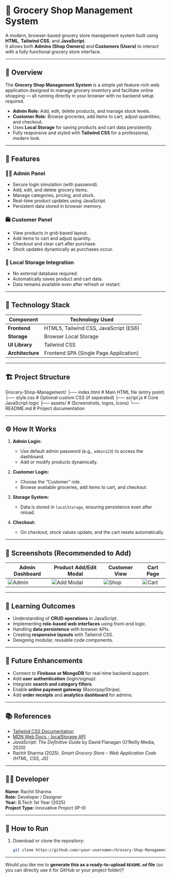 # 🛒 Grocery Shop Management System

A modern, browser-based grocery store management system built using **HTML**, **Tailwind CSS**, and **JavaScript**.  
It allows both **Admins (Shop Owners)** and **Customers (Users)** to interact with a fully functional grocery store interface.

---

## 📘 Overview

The **Grocery Shop Management System** is a simple yet feature-rich web application designed to manage grocery inventory and facilitate online shopping — all running directly in your browser with no backend setup required.

- **Admin Role:** Add, edit, delete products, and manage stock levels.  
- **Customer Role:** Browse groceries, add items to cart, adjust quantities, and checkout.  
- Uses **Local Storage** for saving products and cart data persistently.  
- Fully responsive and styled with **Tailwind CSS** for a professional, modern look.

---

## 🚀 Features

### 👨‍💼 Admin Panel
- Secure login simulation (with password).
- Add, edit, and delete grocery items.
- Manage categories, pricing, and stock.
- Real-time product updates using JavaScript.
- Persistent data stored in browser memory.

### 🛍️ Customer Panel
- View products in grid-based layout.
- Add items to cart and adjust quantity.
- Checkout and clear cart after purchase.
- Stock updates dynamically as purchases occur.

### 💾 Local Storage Integration
- No external database required.
- Automatically saves product and cart data.
- Data remains available even after refresh or restart.

---

## 🧩 Technology Stack

| Component | Technology Used |
|------------|------------------|
| **Frontend** | HTML5, Tailwind CSS, JavaScript (ES6) |
| **Storage** | Browser Local Storage |
| **UI Library** | Tailwind CSS |
| **Architecture** | Frontend SPA (Single Page Application) |

---

## 🏗️ Project Structure


Grocery-Shop-Management/
├── index.html # Main HTML file (entry point)
├── style.css # Optional custom CSS (if separated)
├── script.js # Core JavaScript logic
├── assets/ # (Screenshots, logos, icons)
└── README.md # Project documentation


---

## ⚙️ How It Works

1. **Admin Login:**
   - Use default admin password (e.g., `admin123`) to access the dashboard.
   - Add or modify products dynamically.

2. **Customer Login:**
   - Choose the “Customer” role.
   - Browse available groceries, add items to cart, and checkout.

3. **Storage System:**
   - Data is stored in `localStorage`, ensuring persistence even after reload.

4. **Checkout:**
   - On checkout, stock values update, and the cart resets automatically.

---

## 📸 Screenshots (Recommended to Add)

| Admin Dashboard | Product Add/Edit Modal | Customer View | Cart Page |
|-----------------|------------------------|----------------|-----------|
| ![Admin](assets/admin.png) | ![Add Modal](assets/modal.png) | ![Shop](assets/shop.png) | ![Cart](assets/cart.png) |

---

## 🧠 Learning Outcomes

- Understanding of **CRUD operations** in JavaScript.  
- Implementing **role-based web interfaces** using front-end logic.  
- Handling **data persistence** with browser APIs.  
- Creating **responsive layouts** with Tailwind CSS.  
- Designing modular, reusable code components.

---

## 🧭 Future Enhancements

- Connect to **Firebase or MongoDB** for real-time backend support.  
- Add **user authentication** (login/signup).  
- Integrate **search and category filters**.  
- Enable **online payment gateway** (Razorpay/Stripe).  
- Add **order receipts** and **analytics dashboard** for admins.

---

## 📚 References

- [Tailwind CSS Documentation](https://tailwindcss.com/docs)  
- [MDN Web Docs - localStorage API](https://developer.mozilla.org/en-US/docs/Web/API/Window/localStorage)  
- *JavaScript: The Definitive Guide* by David Flanagan (O’Reilly Media, 2020)  
- Rachit Sharma (2025). *Smart Grocery Store – Web Application Code (HTML, CSS, JS)*  

---

## 🧑‍💻 Developer

**Name:** Rachit Sharma  
**Role:** Developer / Designer  
**Year:** B.Tech 1st Year (2025)  
**Project Type:** Innovative Project (IP-II)

---

## 🏁 How to Run

1. Download or clone the repository:
   ```bash
   git clone https://github.com/<your-username>/Grocery-Shop-Management.git


---

Would you like me to **generate this as a ready-to-upload `README.md` file** (so you can directly use it for GitHub or your project folder)?
